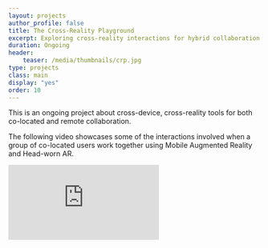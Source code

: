 ```yaml
---
layout: projects
author_profile: false
title: The Cross-Reality Playground
excerpt: Exploring cross-reality interactions for hybrid collaboration.
duration: Ongoing
header:
    teaser: /media/thumbnails/crp.jpg
type: projects
class: main
display: "yes"
order: 10
---
```


This is an ongoing project about cross-device, cross-reality tools for both co-located and remote collaboration.

The following video showcases some of the interactions involved when a group of co-located users work together using Mobile Augmented Reality and Head-worn AR.

<iframe class = "video" src="https://youtube.com/embed/KpIrK8pz-FA" frameborder="0" allow="accelerometer; autoplay; encrypted-media; gyroscope; picture-in-picture" allowfullscreen></iframe>

